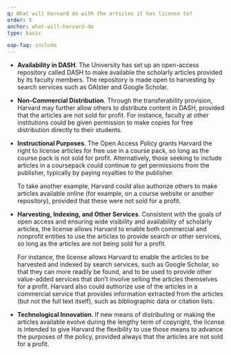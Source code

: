 ```yaml
---
q: What will Harvard do with the articles it has license to?
order: 5
anchor: what-will-harvard-do
type: basic

oap-faq: include
---
```

- __Availability in DASH__. The University has set up an open-access repository called DASH to make available the scholarly articles provided by its faculty members.  The repository is made open to harvesting by search services such as OAIster and Google Scholar.

- __Non-Commercial Distribution__. Through the transferability provision, Harvard may further allow others to distribute content in DASH, provided that the articles are not sold for profit. For instance, faculty at other institutions could be given permission to make copies for free distribution directly to their students. 

- __Instructional Purposes__. The Open Access Policy grants Harvard the right to license articles for free use in a course pack, so long as the course pack is not sold for profit. Alternatively, those seeking to include articles in a coursepack could continue to get permissions from the publisher, typically by paying royalties to the publisher. 
  
  To take another example, Harvard could also authorize others to make articles available online (for example, on a course website or another repository), provided that these were not sold for a profit. 

- __Harvesting, Indexing, and Other Services__. Consistent with the goals of open access and ensuring wide visibility and availability of scholarly articles, the license allows Harvard to enable both commercial and nonprofit entities to use the articles to provide search or other services, so long as the articles are not being sold for a profit.  

  For instance, the license allows Harvard to enable the articles to be harvested and indexed by search services, such as Google Scholar, so that they can more readily be found, and to be used to provide other value-added services that don’t involve selling the articles themselves for a profit. Harvard also could authorize use of the articles in a commercial service that provides information extracted from the articles (but not the full text itself), such as bibliographic data or citation lists.

- __Technological Innovation__. If new means of distributing or making the articles available evolve during the lengthy term of copyright, the license is intended to give Harvard the flexibility to use those means to advance the purposes of the policy, provided always that the articles are not sold for a profit. 
